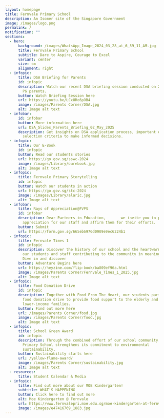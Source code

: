 ```yaml
---
layout: homepage
title: Fernvale Primary School
description: An Isomer site of the Singapore Government
image: /images/logo.png
permalink: /
notification: ""
sections:
  - hero:
      background: /images/WhatsApp_Image_2024_03_28_at_6_59_11_AM.jpg
      title: Fernvale Primary School
      subtitle: Dare to Aspire, Courage to Excel
      variant: center
      size: sm
      alignment: right
  - infopic:
      title: DSA Briefing for Parents
      id: infopic
      description: Watch our recent DSA briefing session conducted on 2 May for P5 and
        P6 parents.
      button: Watch Briefing Session here
      url: https://youtu.be/LCxURo6pOB4
      image: /images/Parents Corner/DSA.jpg
      alt: Image alt text
  - infobar:
      id: infobar
      button: More information here
      url: DSA_Slides_Parents_Briefing_02_May_2025
      description: Get insights on DSA application process, important dates, and
        selection criteria to make informed decisions.
  - infopic:
      title: Our E-Book
      id: infopic
      button: Read our students stories
      url: https://go.gov.sg/sswc-2024
      image: /images/Library/ourebook.jpg
      alt: Image alt text
  - infopic:
      title: Fernvale Primary Storytelling
      id: infopic
      button: Watch our students in action
      url: https://go.gov.sg/stc-2024
      image: /images/Library/alaric.jpg
      alt: Image alt text
  - infobar:
      title: Rays of Appreciation@FVPS
      id: infobar
      description: Dear Partners-in-Education,       we invite you to pen a note of
        appreciation for our staff and affirm them for their efforts.
      button: Submit
      url: https://form.gov.sg/665eb6976d0909e9ec6224b1
  - infopic:
      title: Fernvale Times 1
      id: infopic
      description: Discover the history of our school and the heartwarming stories of
        our students and staff contributing to the community in meaningful ways.
        Dive in and discover
      button: Adventure Begins here
      url: https://heyzine.com/flip-book/ba809ef96a.html
      image: /images/Parents Corner/Fernvale_Times_1_2025.jpg
      alt: Image alt text
  - infopic:
      title: Food Donation Drive
      id: infopic
      description: Together with Food From The Heart, our students participated in a
        food donation drive to provide food support to the elderly and
        lower-income families.
      button: Find out more here
      url: /images/Parents Corner/food.jpg
      image: /images/Parents Corner/food.jpg
      alt: Image alt text
  - infopic:
      title: School Green Award
      id: infopic
      description: Through the combined effort of our school community, Fernvale
        Primary School strengthens its commitment to environmental
        sustainability.
      button: Sustainability starts here
      url: /yellow-flame-award/
      image: /images/Parents Corner/sustainability.jpg
      alt: Image alt text
  - resources:
      title: Student Calendar & Media
  - infopic:
      title: Find out more about our MOE Kindergarten!
      subtitle: WHAT'S HAPPENING
      button: Click here to find out more
      alt: Moe Kindergarten @ Fernvale
      url: https://www.fernvalepri.moe.edu.sg/moe-kindergarten-at-fernvale/about-us/
      image: /images/e47416769_1883.jpg
---
```

